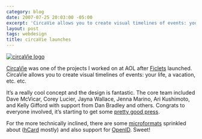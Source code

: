 ```yaml
---
category: blog
date: 2007-07-25 20:03:00 -05:00
excerpt: 'CircaVie allows you to create visual timelines of events: your life, a vacation, etc. etc.'
layout: post
tags: webdesign
title: circaVie launches
---
```


[![circaVie logo](http://farm2.static.flickr.com/1083/899582264_5fdfab22b2.jpg)](http://flickr.com/photos/jgarber/899582264/)

[CircaVie](http://www.circavie.com/) was one of the projects I worked on at AOL after [Ficlets](http://ficlets.com/) launched. CircaVie allows you to create visual timelines of events: your life, a vacation, etc. etc.

It’s a really cool concept and the design is fantastic. The core team included Dave McVicar, Corey Lucier, Jayna Wallace, Jenna Marino, Ari Kushimoto, and Kelly Gifford with support from Dan Bradley and others. Congrats to everyone involved, it’s starting to get some [pretty good press](http://mashable.com/2007/07/25/circavie/).

For the more technically inclined, there are some [microformats](http://microformats.org/) sprinkled about ([hCard](http://microformats.org/wiki/hcard) mostly) and also support for [OpenID](http://openid.net/). Sweet!
